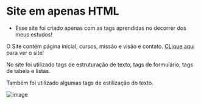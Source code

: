 # Site em apenas HTML
* Esse site foi criado apenas com as tags aprendidas no decorrer dos meus estudos!

O Site contém página inicial, cursos, missão e visão e contato. [CLique aqui](https://pauloo0611.github.io/Site_institucional_HTML/) para ver o site! 

No site foi utilizado tags de estruturação de texto, tags de formulário, tags de tabela e listas.

Também foi utilizado algumas tags de estilização do texto.

![image](https://user-images.githubusercontent.com/102112051/207601625-3894ec7e-d44c-4146-9e81-ac4c957362a5.png)

